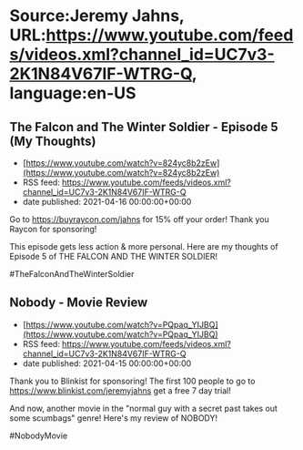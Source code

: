 # Source:Jeremy Jahns, URL:https://www.youtube.com/feeds/videos.xml?channel_id=UC7v3-2K1N84V67IF-WTRG-Q, language:en-US

## The Falcon and The Winter Soldier - Episode 5 (My Thoughts)
 - [https://www.youtube.com/watch?v=824yc8b2zEw](https://www.youtube.com/watch?v=824yc8b2zEw)
 - RSS feed: https://www.youtube.com/feeds/videos.xml?channel_id=UC7v3-2K1N84V67IF-WTRG-Q
 - date published: 2021-04-16 00:00:00+00:00

Go to https://buyraycon.com/jahns for 15% off your order!
Thank you Raycon for sponsoring!

This episode gets less action & more personal. Here are my thoughts of Episode 5 of THE FALCON AND THE WINTER SOLDIER!

#TheFalconAndTheWinterSoldier

## Nobody - Movie Review
 - [https://www.youtube.com/watch?v=PQpaq_YIJBQ](https://www.youtube.com/watch?v=PQpaq_YIJBQ)
 - RSS feed: https://www.youtube.com/feeds/videos.xml?channel_id=UC7v3-2K1N84V67IF-WTRG-Q
 - date published: 2021-04-15 00:00:00+00:00

Thank you to Blinkist for sponsoring! The first 100 people to go to https://www.blinkist.com/jeremyjahns get a free 7 day trial!

And now, another movie in the "normal guy with a secret past takes out some scumbags" genre! Here's my review of NOBODY!

#NobodyMovie


